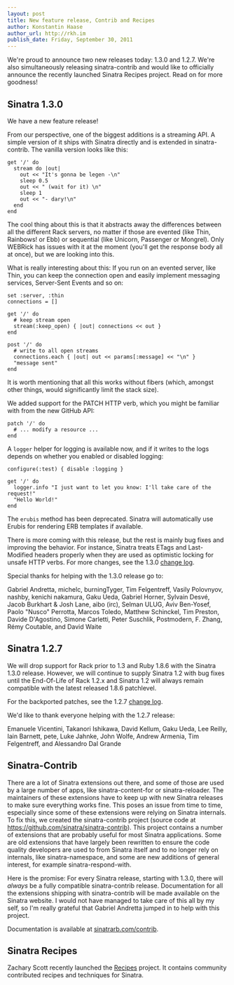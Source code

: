 ```yaml
---
layout: post
title: New feature release, Contrib and Recipes
author: Konstantin Haase
author_url: http://rkh.im
publish_date: Friday, September 30, 2011
---
```


We're proud to announce two new releases today: 1.3.0 and 1.2.7. We're also
simultaneously releasing sinatra-contrib and would like to officially announce
the recently launched Sinatra Recipes project. Read on for more goodness!

Sinatra 1.3.0
-------------

We have a new feature release!

From our perspective, one of the biggest additions is a streaming API. A simple
version of it ships with Sinatra directly and is extended in sinatra-contrib.
The vanilla version looks like this:

    get '/' do
      stream do |out|
        out << "It's gonna be legen -\n"
        sleep 0.5
        out << " (wait for it) \n"
        sleep 1
        out << "- dary!\n"
      end
    end

The cool thing about this is that it abstracts away the differences between all
the different Rack servers, no matter if those are evented (like Thin, Rainbows!
or Ebb) or sequential (like Unicorn, Passenger or Mongrel). Only WEBRick has
issues with it at the moment (you'll get the response body all at once), but we
are looking into this.

What is really interesting about this: If you run on an evented server, like
Thin, you can keep the connection open and easily implement messaging services,
Server-Sent Events and so on:

    set :server, :thin
    connections = []

    get '/' do
      # keep stream open
      stream(:keep_open) { |out| connections << out }
    end

    post '/' do
      # write to all open streams
      connections.each { |out| out << params[:message] << "\n" }
      "message sent"
    end

It is worth mentioning that all this works without fibers (which, amongst other
things, would significantly limit the stack size).

We added support for the PATCH HTTP verb, which you might be familiar with from
the new GitHub API:

    patch '/' do
      # ... modify a resource ...
    end

A `logger` helper for logging is available now, and if it writes to the logs
depends on whether you enabled or disabled logging:

    configure(:test) { disable :logging }
    
    get '/' do
      logger.info "I just want to let you know: I'll take care of the request!"
      "Hello World!"
    end

The `erubis` method has been deprecated. Sinatra will automatically use Erubis
for rendering ERB templates if available.

There is more coming with this release, but the rest is mainly bug fixes and
improving the behavior. For instance, Sinatra treats ETags and Last-Modified
headers properly when they are used as optimistic locking for unsafe HTTP verbs.
For more changes, see the 1.3.0
[change log](https://github.com/sinatra/sinatra/blob/v1.3.0/CHANGES).

Special thanks for helping with the 1.3.0 release go to:

Gabriel Andretta, michelc, burningTyger, Tim Felgentreff, Vasily Polovnyov,
nashby, kenichi nakamura, Gaku Ueda, Gabriel Horner, Sylvain Desvé, Jacob
Burkhart & Josh Lane, aibo (irc), Selman ULUG, Aviv Ben-Yosef, Paolo "Nusco"
Perrotta, Marcos Toledo, Matthew Schinckel, Tim Preston, Davide D'Agostino,
Simone Carletti, Peter Suschlik, Postmodern, F. Zhang, Rémy Coutable, and David
Waite

Sinatra 1.2.7
-------------

We will drop support for Rack prior to 1.3 and Ruby 1.8.6 with the Sinatra 1.3.0
release. However, we will continue to supply Sinatra 1.2 with bug fixes until
the End-Of-Life of Rack 1.2.x and Sinatra 1.2 will always remain compatible with
the latest released 1.8.6 patchlevel.

For the backported patches, see the 1.2.7
[change log](https://github.com/sinatra/sinatra/blob/v1.2.7/CHANGES).

We'd like to thank everyone helping with the 1.2.7 release:

Emanuele Vicentini, Takanori Ishikawa, David Kellum, Gaku Ueda, Lee Reilly, Iain
Barnett, pete, Luke Jahnke, John Wolfe, Andrew Armenia, Tim Felgentreff, and
Alessandro Dal Grande

Sinatra-Contrib
---------------

There are a lot of Sinatra extensions out there, and some of those are used by a
large number of apps, like sinatra-content-for or sinatra-reloader. The
maintainers of these extensions have to keep up with new Sinatra releases to
make sure everything works fine. This poses an issue from time to time, especially
since some of these extensions were relying on Sinatra internals. To fix this,
we created the sinatra-contrib project (source code at
https://github.com/sinatra/sinatra-contrib). This project contains a number of
extensions that are probably useful for most Sinatra applications. Some are old
extensions that have largely been rewritten to ensure the code quality
developers are used to from Sinatra itself and to no longer rely on internals,
like sinatra-namespace, and some are new additions of general interest, for
example sinatra-respond-with.

Here is the promise: For every Sinatra release, starting with 1.3.0, there will
*always* be a fully compatible sinatra-contrib release. Documentation for all the
extensions shipping with sinatra-contrib will be made available on the Sinatra
website. I would not have managed to take care of this all by my self, so I'm
really grateful that Gabriel Andretta jumped in to help with this project.

Documentation is available at [sinatrarb.com/contrib](http://www.sinatrarb.com/contrib).

Sinatra Recipes
---------------

Zachary Scott recently launched the [Recipes](http://recipes.sinatrarb.com/)
project. It contains community contributed recipes and techniques for Sinatra.
